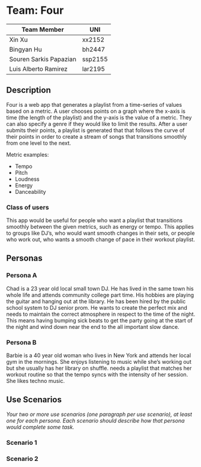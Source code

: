 # Team: Four

| Team Member            | UNI     |
|------------------------|---------|
| Xin Xu                 | xx2152  |
| Bingyan Hu             | bh2447  |
| Souren Sarkis Papazian | ssp2155 |
| Luis Alberto Ramirez   | lar2195 |

## Description
Four is a web app that generates a playlist from a time-series of values based on a metric. A user chooses points on a graph where the x-axis is time (the length of the playlist) and the y-axis is the value of a metric. They can also specify a genre if they would like to limit the results. After a user submits their points, a playlist is generated that that follows the curve of their points in order to create a stream of songs that transitions smoothly from one level to the next.

Metric examples:
* Tempo
* Pitch
* Loudness
* Energy
* Danceability

### Class of users
This app would be useful for people who want a playlist that transitions smoothly between the given metrics, such as energy or tempo. This applies to groups like DJ’s, who would want smooth changes in their sets, or people who work out, who wants a smooth change of pace in their workout playlist.

## Personas

### Persona A
Chad is a 23 year old local small town DJ.  He has lived in the same town his whole life and attends community college part time.  His hobbies are playing the guitar and hanging out at the library.  He has been hired by the public school system to DJ senior prom.  He wants to create the perfect mix and needs to maintain the correct atmosphere in respect to the time of the night.  This means having bumping sick beats to get the party going at the start of the night and wind down near the end to the all important slow dance.

### Persona B
Barbie is a 40 year old woman who lives in New York and attends her local gym in the mornings. She enjoys listening to music while she’s working out but she usually has her library on shuffle. needs a playlist that matches her workout routine so that the tempo syncs with the intensity of her session. She likes techno music.

## Use Scenarios

_Your two or more use scenarios (one paragraph per use scenario), at least one for each
persona. Each scenario should describe how that persona would complete some task._

### Scenario 1

### Scenario 2

